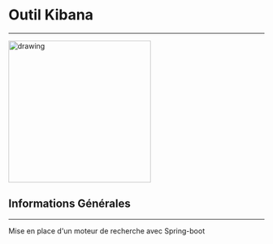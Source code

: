 ## <h1>Outil Kibana</h1>
***
<img src="https://user.oc-static.com/upload/2017/10/10/15076639807937_Elasticsearch-Logo-Color-V.jpg.png" alt="drawing" width="280px"/>

## Informations Générales
***
Mise en place d'un moteur de recherche avec Spring-boot
